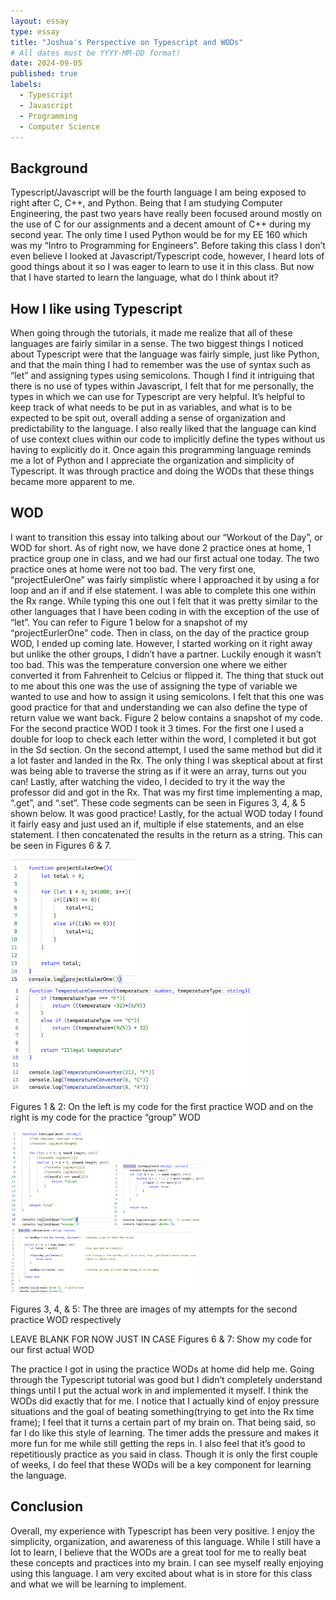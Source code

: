 ```yaml
---
layout: essay
type: essay
title: "Joshua's Perspective on Typescript and WODs"
# All dates must be YYYY-MM-DD format!
date: 2024-09-05
published: true
labels:
  - Typescript
  - Javascript
  - Programming
  - Computer Science
---
```


## Background
	
Typescript/Javascript will be the fourth language I am being exposed to right after C, C++, and Python. Being that I am studying Computer Engineering, the past two years have really been focused around mostly on the use of C for our assignments and a decent amount of C++ during my second year. The only time I used Python would be for my EE 160 which was my “Intro to Programming for Engineers”. Before taking this class I don’t even believe I looked at Javascript/Typescript code, however, I heard lots of good things about it so I was eager to learn to use it in this class. But now that I have started to learn the language, what do I think about it?
 
## How I like using Typescript

When going through the tutorials, it made me realize that all of these languages are fairly similar in a sense. The two biggest things I noticed about Typescript were that the language was fairly simple, just like Python, and that the main thing I had to remember was the use of syntax such as “let” and assigning types using semicolons. Though I find it intriguing that there is no use of types within Javascript, I felt that for me personally, the types in which we can use for Typescript are very helpful. It’s helpful to keep track of what needs to be put in as variables, and what is to be expected to be spit out, overall adding a sense of organization and predictability to the language. I also really liked that the language can kind of use context clues within our code to implicitly define the types without us having to explicitly do it. Once again this programming language reminds me a lot of Python and I appreciate the organization and simplicity of Typescript. It was through practice and doing the WODs that these things became more apparent to me.

## WOD

I want to transition this essay into talking about our “Workout of the Day”, or WOD for short. As of right now, we have done 2 practice ones at home, 1 practice group one in class, and we had our first actual one today. The two practice ones at home were not too bad. The very first one, “projectEulerOne” was fairly simplistic where I approached it by using a for loop and an if and if else statement. I was able to complete this one within the Rx range. While typing this one out I felt that it was pretty similar to the other languages that I have been coding in with the exception of the use of “let”. You can refer to Figure 1 below for a snapshot of my “projectEurlerOne” code. Then in class, on the day of the practice group WOD, I ended up coming late. However, I started working on it right away but unlike the other groups, I didn’t have a partner. Luckily enough it wasn’t too bad. This was the temperature conversion one where we either converted it from Fahrenheit to Celcius or flipped it. The thing that stuck out to me about this one was the use of assigning the type of variable we wanted to use and how to assign it using semicolons. I felt that this one was good practice for that and understanding we can also define the type of return value we want back. Figure 2 below contains a snapshot of my code. For the second practice WOD I took it 3 times. For the first one I used a double for loop to check each letter within the word, I completed it but got in the Sd section. On the second attempt, I used the same method but did it a lot faster and landed in the Rx. The only thing I was skeptical about at first was being able to traverse the string as if it were an array, turns out you can! Lastly, after watching the video, I decided to try it the way the professor did and got in the Rx. That was my first time implementing a map, “.get”, and “.set”. These code segments can be seen in Figures 3, 4, & 5 shown below. It was good practice! Lastly, for the actual WOD today I found it fairly easy and just used an if, multiple if else statements, and an else statement. I then concatenated the results in the return as a string. This can be seen in Figures 6 & 7.

<img src="../img/Fig1.png" width="199.68px" height="198.72px"> <img src="../img/Fig2.png" width="389.76px" height="168.96px"> 

Figures 1 & 2: On the left is my code for the first practice WOD and on the right is my code for the practice “group” WOD

<img src="../img/fig3.png" width="159.36px" height="151.68px"> <img src="../img/fig4.png" width="148.8px" height="99.84px"><img src="../img/fig5.png" width="300.48px" height="103.68px">

Figures 3, 4, & 5: The three are images of my attempts for the second practice 
WOD respectively


LEAVE BLANK FOR NOW JUST IN CASE
Figures 6 & 7: Show my code for our first actual WOD

The practice I got in using the practice WODs at home did help me. Going through the Typescript tutorial was good but I didn’t completely understand things until I put the actual work in and implemented it myself. I think the WODs did exactly that for me. I notice that I actually kind of enjoy pressure situations and the goal of beating something(trying to get into the Rx time frame); I feel that it turns a certain part of my brain on. That being said, so far I do like this style of learning. The timer adds the pressure and makes it more fun for me while still getting the reps in. I also feel that it’s good to repetitiously practice as you said in class. Though it is only the first couple of weeks, I do feel that these WODs will be a key component for learning the language.

## Conclusion

Overall, my experience with Typescript has been very positive. I enjoy the simplicity, organization, and awareness of this language. While I still have a lot to learn, I believe that the WODs are a great tool for me to really beat these concepts and practices into my brain. I can see myself really enjoying using this language. I am very excited about what is in store for this class and what we will be learning to implement.
